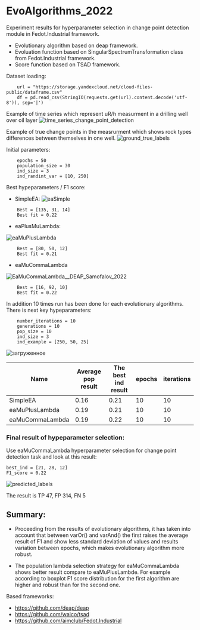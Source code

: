 # EvoAlgorithms_2022
 Experiment results for hyperparameter selection in change point detection module in Fedot.Industrial framework.
 - Evolutionary algorithm based on deap framework.
 - Evoluation function based on SingularSpectrumTransformation class from Fedot.Industrial framework.
 - Score function based on TSAD framework.

Dataset loading:
```
    url = "https://storage.yandexcloud.net/cloud-files-public/dataframe.csv"
    df = pd.read_csv(StringIO(requests.get(url).content.decode('utf-8')), sep='|')
```
Example of time series which represent uR/h measurment in a drilling well over oil layer
![time_series_change_point_detection](https://user-images.githubusercontent.com/90556084/211688121-49f0e024-e93c-45a4-8cf7-e505c1c41f36.png)

Example of true change points in the measrurment which shows rock types differences between themselves in one well.
![ground_true_labels](https://user-images.githubusercontent.com/90556084/211688473-150ead90-11b8-4bee-99d6-2cbff182c9ac.png)


Initial parameters:
```
    epochs = 50
    population_size = 30
    ind_size = 3
    ind_randint_var = [10, 250]
```
    
 Best hypeparameters / F1 score:
 - SimpleEA:
![eaSimple](https://user-images.githubusercontent.com/90556084/211684540-1174e3ca-0137-4755-8116-1fd24c8fe68e.png)
```
    Best = [135, 31, 14]
    Best fit = 0.22
```
- eaPlusMuLambda:

![eaMuPlusLambda](https://user-images.githubusercontent.com/90556084/211684834-1e5ab681-9836-44ff-b3ba-9e411d347bf0.png)
```
    Best = [80, 50, 12]
    Best fit = 0.21
```
- eaMuCommaLambda

![EaMuCommaLambda__DEAP_Samofalov_2022](https://user-images.githubusercontent.com/90556084/211685032-5fc149ee-8d4c-4a76-bc3a-86ae32214d2f.png)
```
    Best = [16, 92, 10]
    Best fit = 0.22
```

In addition 10 times run has been done for each evolutionary algorithms. There is next key hypeparameters:
```
    number_iterations = 10
    generations = 10
    pop_size = 10
    ind_size = 3
    ind_example = [250, 50, 25]
```

![загруженное](https://user-images.githubusercontent.com/90556084/211684115-20ce6e52-b4f4-4c0c-8104-61377703ee99.png)


| Name | Average pop result | The best ind result | epochs | iterations |
| --- | --- | --- | --- | --- |
| SimpleEA | 0.16 | 0.21 | 10 | 10 |
| eaMuPlusLambda | 0.19 | 0.21 | 10 | 10 |
| eaMuCommaLambda | 0.19 | 0.22 | 10 | 10 |


### Final result of hypeparameter selection:
Use eaMuCommaLambda hyperparameter selection for change point detection task and look at this result:
```
best_ind = [21, 28, 12]
F1_score = 0.22
```

![predicted_labels](https://user-images.githubusercontent.com/90556084/211688827-1ed7014a-1d74-4cea-8a4f-ceb1ecf8f32e.png)

The result is TP 47, FP 314, FN 5

## Summary:
- Proceeding from the results of evolutionary algorithms, it has taken into account that between varOr() and varAnd() the first raises the average result of F1 and show less standard deviation of values and results variation between epochs, which makes evolutionary algorithm more robust.

- The population  lambda selection strategy for eaMuCommaLambda shows better result compare to eaMuPlusLambde. For example according to boxplot F1 score distribution  for the first algorithm are higher and robust than for the second one.

Based frameworks: 
 - https://github.com/deap/deap
 - https://github.com/waico/tsad
 - https://github.com/aimclub/Fedot.Industrial
